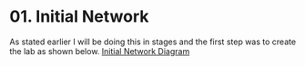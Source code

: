 # 01. Initial Network #

As stated earlier I will be doing this in stages and the first step was to create the lab as shown below.
[Initial Network Diagram](https://github.com/RouteSeeker/CCNA_PacketTracer_Lab/blob/main/assets/screenshots/Initial_Network_Diagram.PNG)
